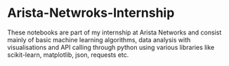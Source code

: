 # Arista-Netwroks-Internship

These notebooks are part of my internship at Arista Networks and consist mainly of basic machine learning algorithms, data analysis with visualisations and API calling through python using various libraries like scikit-learn, matplotlib, json, requests etc. 
